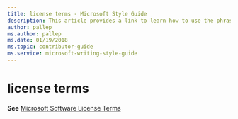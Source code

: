 ```yaml
---
title: license terms - Microsoft Style Guide
description: This article provides a link to learn how to use the phrase license terms in Microsoft documents.
author: pallep
ms.author: pallep
ms.date: 01/19/2018
ms.topic: contributor-guide
ms.service: microsoft-writing-style-guide
---
```


# license terms

**See** [Microsoft Software License Terms](~/a-z-word-list-term-collections/m/software-license-terms.md)
